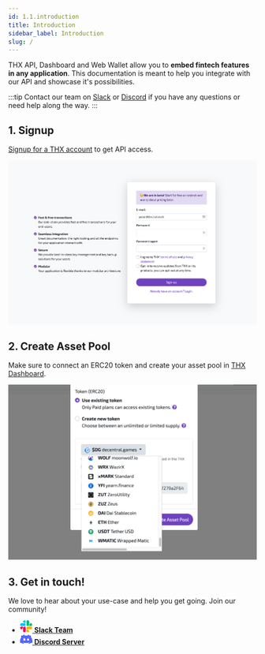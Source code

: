 ```yaml
---
id: 1.1.introduction
title: Introduction
sidebar_label: Introduction
slug: /
---
```


THX API, Dashboard and Web Wallet allow you to **embed fintech features in any application**. This documentation is meant to help you integrate with our API and showcase it's possibilities. 

:::tip
Contact our team on [Slack](https://thx.page.link/slack) or [Discord](https://thx.page.link/slack) if you have any questions or need help along the way.
:::

## 1. Signup
[Signup for a THX account](https://www.thx.network/signup) to get API access. 

[![img](../static/img/signup.png)](../static/img/signup.png)

## 2. Create Asset Pool
Make sure to connect an ERC20 token and create your asset pool in [THX Dashboard](https://dashboard.thx.network). 

[![img](../static/img/quickswap_tokens.png)](../static/img/quickswap_tokens.png)

## 3. Get in touch!
We love to hear about your use-case and help you get going. Join our community! 
 
* [![img](../static/img/thx_slack.png) **Slack Team**](https://thx.page.link/slack)
* [![img](../static/img/thx_discord.png) **Discord Server**](https://thx.page.link/slack)